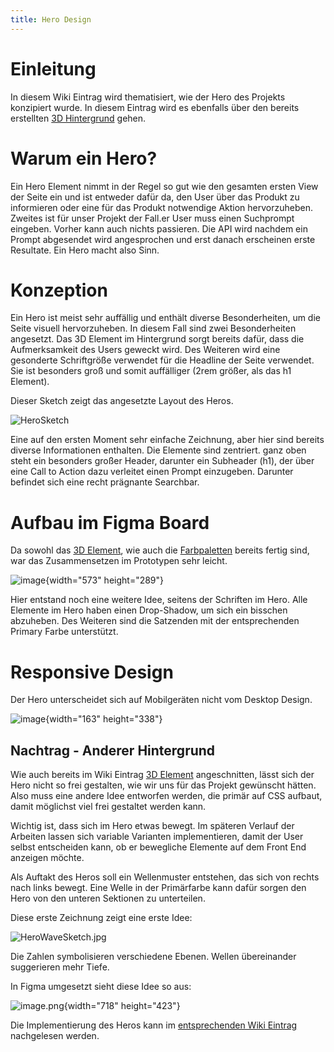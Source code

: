 ```yaml
---
title: Hero Design
---
```

# Einleitung

In diesem Wiki Eintrag wird thematisiert, wie der Hero des Projekts konzipiert wurde. In diesem Eintrag wird es ebenfalls über den bereits erstellten [3D Hintergrund](https://gitlab.hsrw.eu/lv-webentwicklung/2024-25/mi/foxbase-semantische-suche/-/wikis/Spline/3D-Elemente-im-Hero) gehen.

# Warum ein Hero?

Ein Hero Element nimmt in der Regel so gut wie den gesamten ersten View der Seite ein und ist entweder dafür da, den User über das Produkt zu informieren oder eine für das Produkt notwendige Aktion hervorzuheben. Zweites ist für unser Projekt der Fall.er User muss einen Suchprompt eingeben. Vorher kann auch nichts passieren. Die API wird nachdem ein Prompt abgesendet wird angesprochen und erst danach erscheinen erste Resultate. Ein Hero macht also Sinn.

# Konzeption

Ein Hero ist meist sehr auffällig und enthält diverse Besonderheiten, um die Seite visuell hervorzuheben. In diesem Fall sind zwei Besonderheiten angesetzt. Das 3D Element im Hintergrund sorgt bereits dafür, dass die Aufmerksamkeit des Users geweckt wird. Des Weiteren wird eine gesonderte Schriftgröße verwendet für die Headline der Seite verwendet. Sie ist besonders groß und somit auffälliger (2rem größer, als das h1 Element).

Dieser Sketch zeigt das angesetzte Layout des Heros.

![HeroSketch](uploads/7e8bddb2fe6f97864b6567953f9c6c9c/HeroSketch.jpg)

Eine auf den ersten Moment sehr einfache Zeichnung, aber hier sind bereits diverse Informationen enthalten. Die Elemente sind zentriert. ganz oben steht ein besonders großer Header, darunter ein Subheader (h1), der über eine Call to Action dazu verleitet einen Prompt einzugeben. Darunter befindet sich eine recht prägnante Searchbar.

# Aufbau im Figma Board

Da sowohl das [3D Element](https://gitlab.hsrw.eu/lv-webentwicklung/2024-25/mi/foxbase-semantische-suche/-/wikis/Spline/3D-Elemente-im-Hero), wie auch die [Farbpaletten](https://gitlab.hsrw.eu/lv-webentwicklung/2024-25/mi/foxbase-semantische-suche/-/wikis/Figma/Aufbau-des-Figma-Projekts) bereits fertig sind, war das Zusammensetzen im Prototypen sehr leicht.

![image](uploads/a2c4159a1dba91b74f1fcdceb1354080/image.png){width="573" height="289"}

Hier entstand noch eine weitere Idee, seitens der Schriften im Hero. Alle Elemente im Hero haben einen Drop-Shadow, um sich ein bisschen abzuheben. Des Weiteren sind die Satzenden mit der entsprechenden Primary Farbe unterstützt.

# Responsive Design

Der Hero unterscheidet sich auf Mobilgeräten nicht vom Desktop Design.

![image](uploads/de9d76d2042add4183f8d997fbf3f112/image.png){width="163" height="338"}

## Nachtrag - Anderer Hintergrund

Wie auch bereits im Wiki Eintrag [3D Element](https://gitlab.hsrw.eu/lv-webentwicklung/2024-25/mi/foxbase-semantische-suche/-/wikis/Spline/3D-Elemente-im-Hero) angeschnitten, lässt sich der Hero nicht so frei gestalten, wie wir uns für das Projekt gewünscht hätten. Also muss eine andere Idee entworfen werden, die primär auf CSS aufbaut, damit möglichst viel frei gestaltet werden kann.

Wichtig ist, dass sich im Hero etwas bewegt. Im späteren Verlauf der Arbeiten lassen sich variable Varianten implementieren, damit der User selbst entscheiden kann, ob er bewegliche Elemente auf dem Front End anzeigen möchte.

Als Auftakt des Heros soll ein Wellenmuster entstehen, das sich von rechts nach links bewegt. Eine Welle in der Primärfarbe kann dafür sorgen den Hero von den unteren Sektionen zu unterteilen.

Diese erste Zeichnung zeigt eine erste Idee:

![HeroWaveSketch.jpg](uploads/b11131b0b6344d4439854164a0bb39c4/HeroWaveSketch.jpg)

Die Zahlen symbolisieren verschiedene Ebenen. Wellen übereinander suggerieren mehr Tiefe.

In Figma umgesetzt sieht diese Idee so aus:

![image.png](uploads/c6a3e7ab6f90254176294d985e30085d/image.png){width="718" height="423"}

Die Implementierung des Heros kann im [entsprechenden Wiki Eintrag](https://gitlab.hsrw.eu/lv-webentwicklung/2024-25/mi/foxbase-semantische-suche/-/wikis/Front-End/Hero-Implementierung) nachgelesen werden.